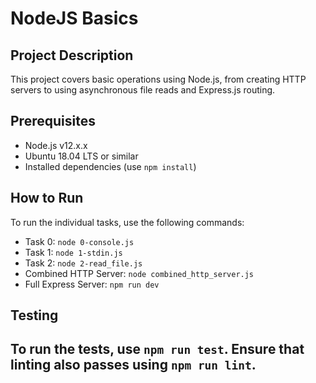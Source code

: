 
# NodeJS Basics

## Project Description
This project covers basic operations using Node.js, from creating HTTP servers to using asynchronous file reads and Express.js routing.

## Prerequisites
- Node.js v12.x.x
- Ubuntu 18.04 LTS or similar
- Installed dependencies (use `npm install`)

## How to Run
To run the individual tasks, use the following commands:
- Task 0: `node 0-console.js`
- Task 1: `node 1-stdin.js`
- Task 2: `node 2-read_file.js`
- Combined HTTP Server: `node combined_http_server.js`
- Full Express Server: `npm run dev`

## Testing
To run the tests, use `npm run test`. Ensure that linting also passes using `npm run lint`.
---
